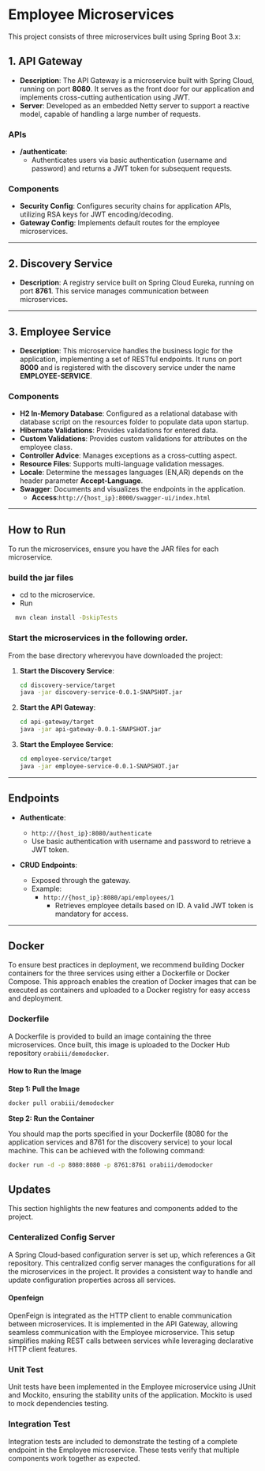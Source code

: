 # Employee Microservices

This project consists of three microservices built using Spring Boot 3.x:

## 1. API Gateway

- **Description**: The API Gateway is a microservice built with Spring Cloud, running on port **8080**. It serves as the front door for our application and implements cross-cutting authentication using JWT.
- **Server**: Developed as an embedded Netty server to support a reactive model, capable of handling a large number of requests.

### APIs
- **/authenticate**: 
  - Authenticates users via basic authentication (username and password) and returns a JWT token for subsequent requests.

### Components
- **Security Config**: Configures security chains for application APIs, utilizing RSA keys for JWT encoding/decoding.
- **Gateway Config**: Implements default routes for the employee microservices.

---

## 2. Discovery Service

- **Description**: A registry service built on Spring Cloud Eureka, running on port **8761**. This service manages communication between microservices.

---

## 3. Employee Service

- **Description**: This microservice handles the business logic for the application, implementing a set of RESTful endpoints. It runs on port **8000** and is registered with the discovery service under the name **EMPLOYEE-SERVICE**.

### Components
- **H2 In-Memory Database**: Configured as a relational database with database script on the resources folder to populate data upon startup.
- **Hibernate Validations**: Provides validations for entered data.
- **Custom Validations**: Provides custom validations for attributes on the employee class.
- **Controller Advice**: Manages exceptions as a cross-cutting aspect.
- **Resource Files**: Supports multi-language validation messages.
- **Locale**: Determine the messages languages (EN,AR) depends on the header parameter **Accept-Language**.
- **Swagger**: Documents and visualizes the endpoints in the application.
  - **Access**:`http://{host_ip}:8000/swagger-ui/index.html`

---

## How to Run

To run the microservices, ensure you have the JAR files for each microservice.

### build the jar files

 - cd to the microservice.
 - Run 
 ```bash
   mvn clean install -DskipTests
   ```


### Start the microservices in the following order. 

From the base directory wherevyou have downloaded the project:
1. **Start the Discovery Service**:
   ```bash
   cd discovery-service/target
   java -jar discovery-service-0.0.1-SNAPSHOT.jar
   ```

2. **Start the API Gateway**:
   ```bash
   cd api-gateway/target
   java -jar api-gateway-0.0.1-SNAPSHOT.jar
   ```

3. **Start the Employee Service**:
   ```bash
   cd employee-service/target
   java -jar employee-service-0.0.1-SNAPSHOT.jar
   ```

---

## Endpoints

- **Authenticate**:
  - `http://{host_ip}:8080/authenticate`
  - Use basic authentication with username and password to retrieve a JWT token.

- **CRUD Endpoints**:
  - Exposed through the gateway.
  - Example:
    - `http://{host_ip}:8080/api/employees/1`
      - Retrieves employee details based on ID. A valid JWT token is mandatory for access.

---

## Docker

To ensure best practices in deployment, we recommend building Docker containers for the three services using either a Dockerfile or Docker Compose. This approach enables the creation of Docker images that can be executed as containers and uploaded to a Docker registry for easy access and deployment.

### Dockerfile

A Dockerfile is provided to build an image containing the three microservices. Once built, this image is uploaded to the Docker Hub repository `orabiii/demodocker`.

#### How to Run the Image

**Step 1: Pull the Image**

```bash
docker pull orabiii/demodocker
```

**Step 2: Run the Container**

You should map the ports specified in your Dockerfile (8080 for the application services and 8761 for the discovery service) to your local machine. This can be achieved with the following command:

```bash
docker run -d -p 8080:8080 -p 8761:8761 orabiii/demodocker
```

## Updates
This section highlights the new features and components added to the project.

### Centeralized Config Server
A Spring Cloud-based configuration server is set up, which references a Git repository. This centralized config server manages the configurations for all the microservices in the project. It provides a consistent way to handle and update configuration properties across all services.

#### Openfeign
OpenFeign is integrated as the HTTP client to enable communication between microservices. It is implemented in the API Gateway, allowing seamless communication with the Employee microservice. This setup simplifies making REST calls between services while leveraging declarative HTTP client features.

### Unit Test
Unit tests have been implemented in the Employee microservice using JUnit and Mockito,
ensuring the stability units of the application. Mockito is used to mock dependencies testing.

### Integration Test
Integration tests are included to demonstrate the testing of a complete endpoint in the Employee microservice. These tests verify that multiple components work together as expected.


